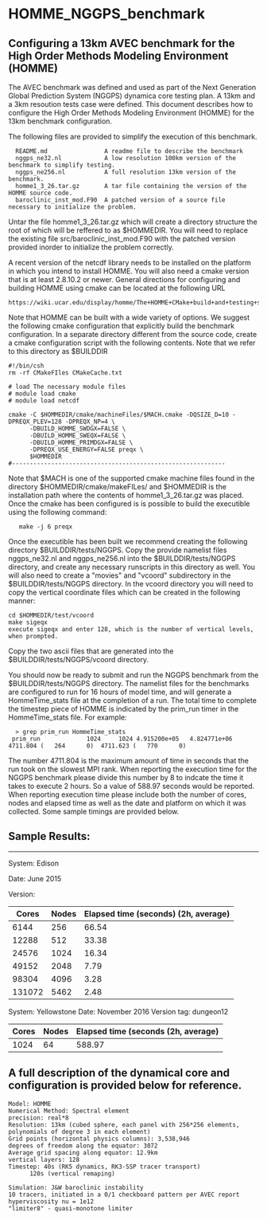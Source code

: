 # HOMME_NGGPS_benchmark

## Configuring a 13km AVEC benchmark for the High Order Methods Modeling Environment (HOMME)

  The AVEC benchmark was defined and used as part of the Next Generation Global Prediction System (NGGPS) 
dynamica core testing plan. A 13km and a 3km resoution tests case were defined.  This document describes 
how to configure the High Order Methods Modeling Environment (HOMME) for the 13km benchmark configuration.

  The following files are provided to simplify the execution of this benchmark.  

```
  README.md                A readme file to describe the benchmark
  nggps_ne32.nl            A low resolution 100km version of the benchmark to simplify testing.
  nggps_ne256.nl           A full resolution 13km version of the benchmark.
  homme1_3_26.tar.gz       A tar file containing the version of the HOMME source code.
  baroclinic_inst_mod.F90  A patched version of a source file necessary to initialize the problem.  
```


 Untar the file homme1_3_26.tar.gz which will create a directory structure the root of which will be reffered to as $HOMMEDIR.  You will need to replace the existing file src/baroclinic_inst_mod.F90 with the patched version provided inorder to initialize the problem correctly.  

 A recent version of the netcdf library needs to be installed on the platform in which you intend to install
HOMME.  You will also need a cmake version that is at least 2.8.10.2 or newer. General directions for configuring and building HOMME using cmake can be located at the following URL

    https://wiki.ucar.edu/display/homme/The+HOMME+CMake+build+and+testing+system

  Note that HOMME can be built with a wide variety of options.  We suggest the following cmake configuration 
that  explicitly build the benchmark configuration. In a separate directory different from the source code, create 
a cmake configuration script with the following contents.  Note that we refer to this directory as $BUILDDIR

```#------------------------------------------------------------
#!/bin/csh 
rm -rf CMakeFIles CMakeCache.txt

# load The necessary module files
# module load cmake
# module load netcdf

cmake -C $HOMMEDIR/cmake/machineFiles/$MACH.cmake -DQSIZE_D=10 -DPREQX_PLEV=128 -DPREQX_NP=4 \
      -DBUILD_HOMME_SWDGX=FALSE \
      -DBUILD_HOMME_SWEQX=FALSE \
      -DBUILD_HOMME_PRIMDGX=FALSE \
      -DPREQX_USE_ENERGY=FALSE preqx \
      $HOMMEDIR
#------------------------------------------------------------
```

   Note that $MACH is one of the supported cmake machine files found in the directory $HOMMEDIR/cmake/makeFILes/ and 
$HOMMEDIR is the installation path where the contents of homme1_3_26.tar.gz was placed.  Once the cmake has been configured is is possible to build the executible using the following command:

```
   make -j 6 preqx   
```


   Once the executible has been built we recommend creating the following directory $BUILDDIR/tests/NGGPS. Copy the provide namelist files nggps_ne32.nl and nggps_ne256.nl into the $BUILDDIR/tests/NGGPS directory, and create any necessary runscripts in this directory as well.  You will also need to create a "movies" and "vcoord" subdirectory in the $BUILDDIR/tests/NGGPS directory.  In the vcoord directory you will need to copy the vertical coordinate files which can be created in the following manner:
    
```
cd $HOMMEDIR/test/vcoord
make sigeqx
execute sigeqx and enter 128, which is the number of vertical levels, when prompted.  
```

Copy the two ascii files that are generated into the $BUILDDIR/tests/NGGPS/vcoord directory.  

You should now be ready to submit and run the NGGPS benchmark from the $BUILDDIR/tests/NGGPS directory. The namelist 
files for the benchmarks are configured to run for 16 hours of model time, and will generate a HommeTime_stats file at the completion of a run. The total time to complete the timestep piece of HOMME is indicated by the prim_run timer in the HommeTime_stats file.  For example:

```
  > grep prim_run HommeTime_stats 
 prim_run             1024     1024 4.915200e+05   4.824771e+06  4711.804 (   264      0)  4711.623 (   770      0)
```

   The number 4711.804 is the maximum amount of time in seconds that the run took on the slowest MPI rank.  When reporting the execution time for the NGGPS benchmark please divide this number by 8 to indcate the time it takes to execute 2 hours.  So a value of 588.97 seconds would be reported. When reporting execution time please include both the number of cores, nodes and elapsed time as well as the date and platform on which it was collected.  Some sample timings are provided below.
  

## Sample Results:
-----------------

System: Edison

Date:   June 2015

Version: 

| Cores   | Nodes   | Elapsed time (seconds) (2h, average) |
| ------- |---------| -------------------------------------|
|6144     | 256     | 66.54 |
|12288    | 512     | 33.38 |
|24576    | 1024    | 16.34 |
|49152    | 2048    |  7.79 |
|98304    | 4096    |  3.28 |
|131072   | 5462    |  2.48 |


System:  Yellowstone 
Date:    November 2016
Version tag: dungeon12 

| Cores   |   Nodes  | Elapsed time (seconds (2h, average) |
|---------|----------|-------------------------------------|
| 1024    |  64      | 588.97 |

 
## A full description of the dynamical core and configuration is provided below for reference.

```
Model: HOMME
Numerical Method: Spectral element 
precision: real*8
Resolution: 13km (cubed sphere, each panel with 256*256 elements, polynomials of degree 3 in each element)
Grid points (horizontal physics columns): 3,538,946
degrees of freedom along the equator: 3072
Average grid spacing along equator: 12.9km
vertical layers: 128
Timestep: 40s (RK5 dynamics, RK3-SSP tracer transport)
	  120s (vertical remaping)

Simulation: J&W baroclinic instability
10 tracers, initiated in a 0/1 checkboard pattern per AVEC report 
hyperviscosity nu = 1e12
"limiter8" - quasi-monotone limiter
```
